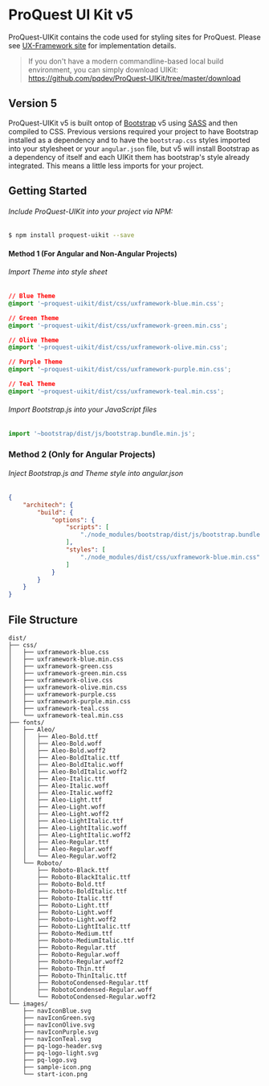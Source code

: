 # ProQuest UI Kit v5

ProQuest-UIKit contains the code used for styling sites for ProQuest. Please see [UX-Framework site](https://ux.proquest.com/) for implementation details.

> If you don't have a modern commandline-based local build environment, you can simply download UIKit:
https://github.com/pqdev/ProQuest-UIKit/tree/master/download

## Version 5

ProQuest-UIKit v5 is built ontop of [Bootstrap](https://getbootstrap.com) v5 using [SASS](https://sass-lang.com/) and then compiled to CSS. Previous versions required your project to have Bootstrap installed as a dependency and to have the `bootstrap.css` styles imported into your stylesheet or your `angular.json` file, but v5 will install Bootstrap as a dependency of itself and each UIKit them has bootstrap's style already integrated. This means a little less imports for your project.

## Getting Started


###### Include ProQuest-UIKit into your project via NPM:
```bash
$ npm install proquest-uikit --save
```

#### Method 1 (For Angular and Non-Angular Projects)
###### Import Theme into style sheet
```css
// Blue Theme
@import '~proquest-uikit/dist/css/uxframework-blue.min.css';

// Green Theme
@import '~proquest-uikit/dist/css/uxframework-green.min.css';

// Olive Theme
@import '~proquest-uikit/dist/css/uxframework-olive.min.css';

// Purple Theme
@import '~proquest-uikit/dist/css/uxframework-purple.min.css';

// Teal Theme
@import '~proquest-uikit/dist/css/uxframework-teal.min.css';
```

###### Import Bootstrap.js into your JavaScript files
```JavaScript
import '~bootstrap/dist/js/bootstrap.bundle.min.js';
```


### Method 2 (Only for Angular Projects)
###### Inject Bootstrap.js and Theme style into angular.json
```json
{
    "architech": {
        "build": {
            "options": {
                "scripts": [
                    "./node_modules/bootstrap/dist/js/bootstrap.bundle.min.js"
                ],
                "styles": [
                    "./node_modules/dist/css/uxframework-blue.min.css"
                ]
            }
        }
    }
}
```

## File Structure
```
dist/
├── css/
│   ├── uxframework-blue.css
│   ├── uxframework-blue.min.css
│   ├── uxframework-green.css
│   ├── uxframework-green.min.css
│   ├── uxframework-olive.css
│   ├── uxframework-olive.min.css
│   ├── uxframework-purple.css
│   ├── uxframework-purple.min.css
│   ├── uxframework-teal.css
│   └── uxframework-teal.min.css
├── fonts/
│   ├── Aleo/
│   │   ├── Aleo-Bold.ttf
│   │   ├── Aleo-Bold.woff
│   │   ├── Aleo-Bold.woff2
│   │   ├── Aleo-BoldItalic.ttf
│   │   ├── Aleo-BoldItalic.woff
│   │   ├── Aleo-BoldItalic.woff2
│   │   ├── Aleo-Italic.ttf
│   │   ├── Aleo-Italic.woff
│   │   ├── Aleo-Italic.woff2
│   │   ├── Aleo-Light.ttf
│   │   ├── Aleo-Light.woff
│   │   ├── Aleo-Light.woff2
│   │   ├── Aleo-LightItalic.ttf
│   │   ├── Aleo-LightItalic.woff
│   │   ├── Aleo-LightItalic.woff2
│   │   ├── Aleo-Regular.ttf
│   │   ├── Aleo-Regular.woff
│   │   └── Aleo-Regular.woff2
│   └── Roboto/
│       ├── Roboto-Black.ttf
│       ├── Roboto-BlackItalic.ttf
│       ├── Roboto-Bold.ttf
│       ├── Roboto-BoldItalic.ttf
│       ├── Roboto-Italic.ttf
│       ├── Roboto-Light.ttf
│       ├── Roboto-Light.woff
│       ├── Roboto-Light.woff2
│       ├── Roboto-LightItalic.ttf
│       ├── Roboto-Medium.ttf
│       ├── Roboto-MediumItalic.ttf
│       ├── Roboto-Regular.ttf
│       ├── Roboto-Regular.woff
│       ├── Roboto-Regular.woff2
│       ├── Roboto-Thin.ttf
│       ├── Roboto-ThinItalic.ttf
│       ├── RobotoCondensed-Regular.ttf
│       ├── RobotoCondensed-Regular.woff
│       └── RobotoCondensed-Regular.woff2
└── images/
    ├── navIconBlue.svg
    ├── navIconGreen.svg
    ├── navIconOlive.svg
    ├── navIconPurple.svg
    ├── navIconTeal.svg
    ├── pq-logo-header.svg
    ├── pq-logo-light.svg
    ├── pq-logo.svg
    ├── sample-icon.png
    └── start-icon.png
```

